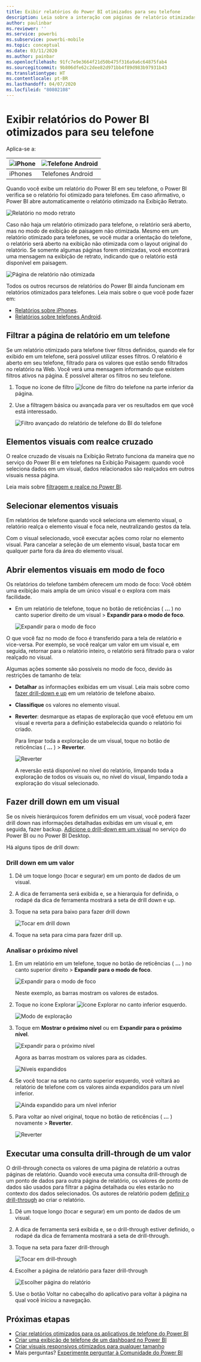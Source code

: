 ```yaml
---
title: Exibir relatórios do Power BI otimizados para seu telefone
description: Leia sobre a interação com páginas de relatório otimizadas para exibição em aplicativos do Power BI.
author: paulinbar
ms.reviewer: ''
ms.service: powerbi
ms.subservice: powerbi-mobile
ms.topic: conceptual
ms.date: 03/11/2020
ms.author: painbar
ms.openlocfilehash: 91fc7e9e3664f21d50b475f316a9a6c64875fab4
ms.sourcegitcommit: 9b806dfe62c2dee82d971bb4f89d983b97931b43
ms.translationtype: HT
ms.contentlocale: pt-BR
ms.lasthandoff: 04/07/2020
ms.locfileid: "80802108"
---
```

# <a name="view-power-bi-reports-optimized-for-your-phone"></a>Exibir relatórios do Power BI otimizados para seu telefone

Aplica-se a:

| ![iPhone](./media/mobile-apps-view-phone-report/ios-logo-40-px.png) | ![Telefone Android](./media/mobile-apps-view-phone-report/android-logo-40-px.png) |
|:--- |:--- |
| iPhones |Telefones Android |

Quando você exibe um relatório do Power BI em seu telefone, o Power BI verifica se o relatório foi otimizado para telefones. Em caso afirmativo, o Power BI abre automaticamente o relatório otimizado na Exibição Retrato.

![Relatório no modo retrato](./media/mobile-apps-view-phone-report/07-power-bi-phone-report-portrait.png)

Caso não haja um relatório otimizado para telefone, o relatório será aberto, mas no modo de exibição de paisagem não otimizada. Mesmo em um relatório otimizado para telefones, se você mudar a orientação do telefone, o relatório será aberto na exibição não otimizada com o layout original do relatório. Se somente algumas páginas forem otimizadas, você encontrará uma mensagem na exibição de retrato, indicando que o relatório está disponível em paisagem.

![Página de relatório não otimizada](./media/mobile-apps-view-phone-report/06-power-bi-phone-report-page-not-optimized.png)

Todos os outros recursos de relatórios do Power BI ainda funcionam em relatórios otimizados para telefones. Leia mais sobre o que você pode fazer em:

* [Relatórios sobre iPhones](mobile-reports-in-the-mobile-apps.md). 
* [Relatórios sobre telefones Android](mobile-reports-in-the-mobile-apps.md).

## <a name="filter-the-report-page-on-a-phone"></a>Filtrar a página de relatório em um telefone
Se um relatório otimizado para telefone tiver filtros definidos, quando ele for exibido em um telefone, será possível utilizar esses filtros. O relatório é aberto em seu telefone, filtrado para os valores que estão sendo filtrados no relatório na Web. Você verá uma mensagem informando que existem filtros ativos na página. É possível alterar os filtros no seu telefone.

1. Toque no ícone de filtro ![Ícone de filtro do telefone](./media/mobile-apps-view-phone-report/power-bi-phone-filter-icon.png) na parte inferior da página.

2. Use a filtragem básica ou avançada para ver os resultados em que você está interessado.
   
    ![Filtro avançado do relatório de telefone do BI do telefone](./media/mobile-apps-view-phone-report/power-bi-iphone-advanced-filter-toronto.png)

## <a name="cross-highlight-visuals"></a>Elementos visuais com realce cruzado
O realce cruzado de visuais na Exibição Retrato funciona da maneira que no serviço do Power BI e em telefones na Exibição Paisagem: quando você seleciona dados em um visual, dados relacionados são realçados em outros visuais nessa página.

Leia mais sobre [filtragem e realce no Power BI](../../power-bi-reports-filters-and-highlighting.md).

## <a name="select-visuals"></a>Selecionar elementos visuais
Em relatórios de telefone quando você seleciona um elemento visual, o relatório realça o elemento visual e foca nele, neutralizando gestos da tela.

Com o visual selecionado, você executar ações como rolar no elemento visual. Para cancelar a seleção de um elemento visual, basta tocar em qualquer parte fora da área do elemento visual.

## <a name="open-visuals-in-focus-mode"></a>Abrir elementos visuais em modo de foco
Os relatórios do telefone também oferecem um modo de foco: Você obtém uma exibição mais ampla de um único visual e o explora com mais facilidade.

* Em um relatório de telefone, toque no botão de reticências ( **...** ) no canto superior direito de um visual > **Expandir para o modo de foco**.
  
    ![Expandir para o modo de foco](././media/mobile-apps-view-phone-report/power-bi-phone-report-focus-mode.png)

O que você faz no modo de foco é transferido para a tela de relatório e vice-versa. Por exemplo, se você realçar um valor em um visual e, em seguida, retornar para o relatório inteiro, o relatório será filtrado para o valor realçado no visual.

Algumas ações somente são possíveis no modo de foco, devido às restrições de tamanho de tela:

* **Detalhar** as informações exibidas em um visual. Leia mais sobre como [fazer drill-down e up](mobile-apps-view-phone-report.md#drill-down-in-a-visual) em um relatório de telefone abaixo.
* **Classifique** os valores no elemento visual.
* **Reverter**: desmarque as etapas de exploração que você efetuou em um visual e reverta para a definição estabelecida quando o relatório foi criado.
  
    Para limpar toda a exploração de um visual, toque no botão de reticências ( **...** ) > **Reverter**.
  
    ![Reverter](././media/mobile-apps-view-phone-report/power-bi-phone-report-revert-levels.png)
  
    A reversão está disponível no nível do relatório, limpando toda a exploração de todos os visuais ou, no nível do visual, limpando toda a exploração do visual selecionado.   

## <a name="drill-down-in-a-visual"></a>Fazer drill down em um visual
Se os níveis hierárquicos forem definidos em um visual, você poderá fazer drill down nas informações detalhadas exibidas em um visual e, em seguida, fazer backup. [Adicione o drill-down em um visual](../end-user-drill.md) no serviço do Power BI ou no Power BI Desktop.

Há alguns tipos de drill down:

### <a name="drill-down-on-a-value"></a>Drill down em um valor
1. Dê um toque longo (tocar e segurar) em um ponto de dados de um visual.
2. A dica de ferramenta será exibida e, se a hierarquia for definida, o rodapé da dica de ferramenta mostrará a seta de drill down e up.
3. Toque na seta para baixo para fazer drill down

    ![Tocar em drill down](././media/mobile-apps-view-phone-report/report-drill-down.png)
    
4. Toque na seta para cima para fazer drill up.

### <a name="drill-to-next-level"></a>Analisar o próximo nível
1. Em um relatório em um telefone, toque no botão de reticências ( **...** ) no canto superior direito > **Expandir para o modo de foco**.
   
    ![Expandir para o modo de foco](././media/mobile-apps-view-phone-report/power-bi-phone-report-focus-mode.png)
   
    Neste exemplo, as barras mostram os valores de estados.
2. Toque no ícone Explorar ![ícone Explorar](./media/mobile-apps-view-phone-report/power-bi-phone-report-explore-icon.png) no canto inferior esquerdo.
   
    ![Modo de exploração](./media/mobile-apps-view-phone-report/power-bi-phone-report-explore-mode.png)
3. Toque em **Mostrar o próximo nível** ou em **Expandir para o próximo nível**.
   
    ![Expandir para o próximo nível](./media/mobile-apps-view-phone-report/power-bi-phone-report-expand-levels.png)
   
    Agora as barras mostram os valores para as cidades.
   
    ![Níveis expandidos](./media/mobile-apps-view-phone-report/power-bi-phone-report-expanded-levels.png)
4. Se você tocar na seta no canto superior esquerdo, você voltará ao relatório de telefone com os valores ainda expandidos para um nível inferior.
   
    ![Ainda expandido para um nível inferior](./media/mobile-apps-view-phone-report/power-bi-back-to-phone-report-expanded-levels.png)
5. Para voltar ao nível original, toque no botão de reticências ( **...** ) novamente > **Reverter**.
   
    ![Reverter](././media/mobile-apps-view-phone-report/power-bi-phone-report-revert-levels.png)

## <a name="drill-through-from-a-value"></a>Executar uma consulta drill-through de um valor
O drill-through conecta os valores de uma página de relatório a outras páginas de relatório. Quando você executa uma consulta drill-through de um ponto de dados para outra página de relatório, os valores de ponto de dados são usados para filtrar a página detalhada ou eles estarão no contexto dos dados selecionados.
Os autores de relatório podem [definir o drill-through](https://docs.microsoft.com/power-bi/desktop-drillthrough) ao criar o relatório.

1. Dê um toque longo (tocar e segurar) em um ponto de dados de um visual.
2. A dica de ferramenta será exibida e, se o drill-through estiver definido, o rodapé da dica de ferramenta mostrará a seta de drill-through.
3. Toque na seta para fazer drill-through

    ![Tocar em drill-through](././media/mobile-apps-view-phone-report/report-drill-through1.png)

4. Escolher a página de relatório para fazer drill-through

    ![Escolher página do relatório](././media/mobile-apps-view-phone-report/report-drill-through2.png)

5. Use o botão Voltar no cabeçalho do aplicativo para voltar à página na qual você iniciou a navegação.


## <a name="next-steps"></a>Próximas etapas
* [Criar relatórios otimizados para os aplicativos de telefone do Power BI](../../desktop-create-phone-report.md)
* [Criar uma exibição de telefone de um dashboard no Power BI](../../service-create-dashboard-mobile-phone-view.md)
* [Criar visuais responsivos otimizados para qualquer tamanho](../../visuals/desktop-create-responsive-visuals.md)
* Mais perguntas? [Experimente perguntar à Comunidade do Power BI](https://community.powerbi.com/)

